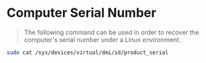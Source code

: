 # Computer Serial Number

> The following command can be used in order to recover the computer's serial number under a Linux environment.

```sh
sudo cat /sys/devices/virtual/dmi/id/product_serial
```
